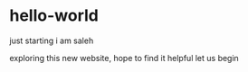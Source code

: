 # hello-world
just starting
i am saleh

exploring this new website, hope to find it helpful
let us begin
